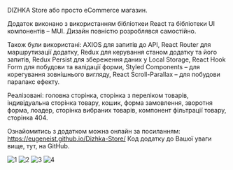DIZHKA Store або просто eCommerce магазин.

Додаток виконано з використанням бібліоткеи React та бібліотеки UI компонентів – MUI. Дизайн повністю розроблявся самостійно.

Також були використані: AXIOS для запитів до API, React Router для маршрутизації додатку, Redux для керування станом додатку та його запитів, Redux Persist для збереження даних у Local Storage, React Hook Form для побудови та валідації форми, Styled Components – для корегування зовнішнього вигляду, React Scroll-Parallax – для побудови паралакс ефекту.

Реалізовані: головна сторінка, сторінка з переліком товарів, індивідуальна сторінка товару, кошик, форма замовлення, зворотня форма, лоадер, сторінка вибраних товарів, компонент фільтрації товару, сторінка 404.

Ознайомитись з додатком можна онлайн за посиланням: https://eugeneist.github.io/Dizhka-Store/ 
Код додатку до Вашої уваги вище, тут, на GitHub.

![1](https://user-images.githubusercontent.com/91960555/220698077-f9461e1f-40e8-4a01-8e38-47900d4cb2a0.jpg)
![2](https://user-images.githubusercontent.com/91960555/220698110-54d104dd-9a4b-4a8d-83a4-7581c7214723.jpg)
![3](https://user-images.githubusercontent.com/91960555/220698148-76f9689f-c2e6-4fb0-ae06-ed227117e450.jpg)
![4](https://user-images.githubusercontent.com/91960555/220698182-f321f503-d668-4461-85c6-8e1d5f088ea4.jpg)
